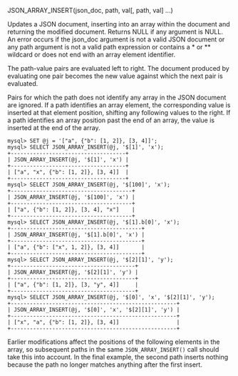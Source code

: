 JSON_ARRAY_INSERT(json_doc, path, val[, path, val] ...)

Updates a JSON document, inserting into an array within the document and returning the modified document. Returns NULL if any argument is NULL. An error occurs if the json_doc argument is not a valid JSON document or any path argument is not a valid path expression or contains a * or ** wildcard or does not end with an array element identifier.

The path-value pairs are evaluated left to right. The document produced by evaluating one pair becomes the new value against which the next pair is evaluated.

Pairs for which the path does not identify any array in the JSON document are ignored. If a path identifies an array element, the corresponding value is inserted at that element position, shifting any following values to the right. If a path identifies an array position past the end of an array, the value is inserted at the end of the array.

```
mysql> SET @j = '["a", {"b": [1, 2]}, [3, 4]]';
mysql> SELECT JSON_ARRAY_INSERT(@j, '$[1]', 'x');
+------------------------------------+
| JSON_ARRAY_INSERT(@j, '$[1]', 'x') |
+------------------------------------+
| ["a", "x", {"b": [1, 2]}, [3, 4]]  |
+------------------------------------+
mysql> SELECT JSON_ARRAY_INSERT(@j, '$[100]', 'x');
+--------------------------------------+
| JSON_ARRAY_INSERT(@j, '$[100]', 'x') |
+--------------------------------------+
| ["a", {"b": [1, 2]}, [3, 4], "x"]    |
+--------------------------------------+
mysql> SELECT JSON_ARRAY_INSERT(@j, '$[1].b[0]', 'x');
+-----------------------------------------+
| JSON_ARRAY_INSERT(@j, '$[1].b[0]', 'x') |
+-----------------------------------------+
| ["a", {"b": ["x", 1, 2]}, [3, 4]]       |
+-----------------------------------------+
mysql> SELECT JSON_ARRAY_INSERT(@j, '$[2][1]', 'y');
+---------------------------------------+
| JSON_ARRAY_INSERT(@j, '$[2][1]', 'y') |
+---------------------------------------+
| ["a", {"b": [1, 2]}, [3, "y", 4]]     |
+---------------------------------------+
mysql> SELECT JSON_ARRAY_INSERT(@j, '$[0]', 'x', '$[2][1]', 'y');
+----------------------------------------------------+
| JSON_ARRAY_INSERT(@j, '$[0]', 'x', '$[2][1]', 'y') |
+----------------------------------------------------+
| ["x", "a", {"b": [1, 2]}, [3, 4]]                  |
+----------------------------------------------------+
```

Earlier modifications affect the positions of the following elements in the array, so subsequent paths in the same `JSON_ARRAY_INSERT()` call should take this into account. In the final example, the second path inserts nothing because the path no longer matches anything after the first insert.
